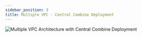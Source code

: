 ```yaml
---
sidebar_position: 3
title: Multiple VPC - Central Combine Deployment
---
```


![Multiple VPC Architecture with Central Combine Deployment](/aws/combine_network_architecture_multiple_vpc_central_combine_deployment.png)
